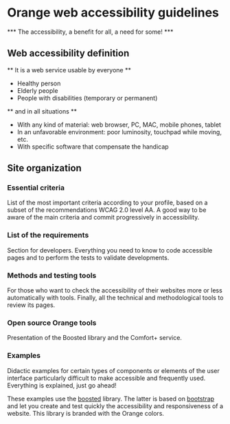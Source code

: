 # Orange web accessibility guidelines  

<script>$(document).ready(function () {
    setBreadcrumb([{"label":"Presentation"}]);
});</script>

*** The accessibility, a benefit for all, a need for some! ***

## Web accessibility definition
** It is a web service usable by everyone **

- Healthy person
- Elderly people
- People with disabilities (temporary or permanent)

** and in all situations **

- With any kind of material: web browser, PC, MAC, mobile phones, tablet
- In an unfavorable environment: poor luminosity, touchpad while moving, etc.
- With specific software that compensate the handicap
  
## Site organization

### Essential criteria
List of the most important criteria according to your profile, based on a subset of the recommendations WCAG 2.0 level AA. A good way to be aware of the main criteria and commit progressively in accessibility.  

### List of the requirements
Section for developers. Everything you need to know to code accessible pages and to perform the tests to validate developments.

### Methods and testing tools
For those who want to check the accessibility of their websites more or less automatically with tools. Finally, all the technical and methodological tools to review its pages.

### Open source Orange tools
Presentation of the Boosted library and the Comfort+ service.

### Examples
Didactic examples for certain types of components or elements of the user interface particularly difficult to make accessible and frequently used. Everything is explained, just go ahead!

These examples use the [boosted](http://boosted.orange.com/) library. The latter is based on [bootstrap](http://getbootstrap.com/) and let you create and test quickly the accessibility and responsiveness of a website. This library is branded with the Orange colors.

&nbsp;
<!--  This file is part of a11y-guidelines | Our vision of mobile & web accessibility guidelines and best practices, with valid/invalid examples.
 Copyright (C) 2016  Orange SA
 See the Creative Commons Legal Code Attribution-ShareAlike 3.0 Unported License for more details (LICENSE file). -->